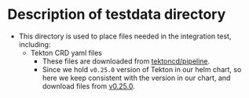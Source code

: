 # Description of testdata directory

* This directory is used to place files needed in the integration test, including:
  * Tekton CRD yaml files
    * These files are downloaded from [tektoncd/pipeline](https://github.com/tektoncd/pipeline/tree/main/config).
    * Since we hold `v0.25.0` version of Tekton in our helm chart, so here we keep consistent with the version in our chart, and download files from [v0.25.0](https://github.com/tektoncd/pipeline/tree/v0.25.0/config).
